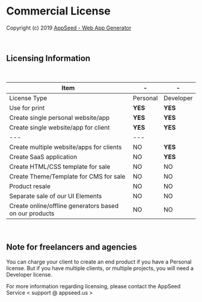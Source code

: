 # Commercial License

Copyright (c) 2019 [AppSeed - Web App Generator](http://appseed.us/)

<br />

## Licensing Information

<br />

| Item | - | - |
| ---------------------------------- | --- | --- |
| License Type | Personal | Developer |
| Use for print | **YES** | **YES** |
| Create single personal website/app | **YES** | **YES** |
| Create single website/app for client | **YES** | **YES** |
| --- | --- |
| Create multiple website/apps for clients | NO | **YES** |
| Create SaaS application | NO | **YES** |
| Create HTML/CSS template for sale | NO | NO |
| Create Theme/Template for CMS for sale | NO | NO |
| Product resale | NO | NO |
| Separate sale of our UI Elements | NO | NO |
| Create online/offline generators based on our products | NO | NO |

<br />

## Note for freelancers and agencies

You can charge your client to create an end product if you have a Personal license. But if you have multiple clients, or multiple projects, you will need a Developer license.

For more information regarding licensing, please contact the AppSeed Service < support @ appseed.us >
